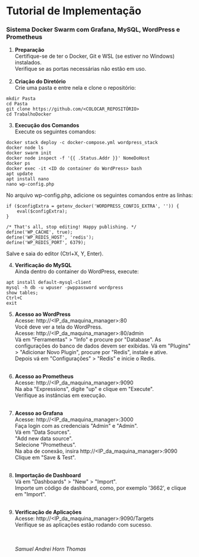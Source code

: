 # Tutorial de Implementação

### Sistema Docker Swarm com Grafana, MySQL, WordPress e Prometheus

1. <b>Preparação</b>
   <br>
   Certifique-se de ter o Docker, Git e WSL (se estiver no Windows) instalados.
   <br>
   Verifique se as portas necessárias não estão em uso.
   <br><br>
2. <b>Criação do Diretório</b>
   <br>
   Crie uma pasta e entre nela e clone o repositório:

```
mkdir Pasta
cd Pasta
git clone https://github.com/<COLOCAR_REPOSITÓRIO>
cd TrabalhoDocker
```

3. <b>Execução dos Comandos</b>
   <br>
   Execute os seguintes comandos:

```
docker stack deploy -c docker-compose.yml wordpress_stack
docker node ls
docker swarm init
docker node inspect -f '{{ .Status.Addr }}' NomeDoHost
docker ps
docker exec -it <ID do container do WordPress> bash
apt update
apt install nano
nano wp-config.php
```

No arquivo wp-config.php, adicione os seguintes comandos entre as linhas:

```
if ($configExtra = getenv_docker('WORDPRESS_CONFIG_EXTRA', '')) {
    eval($configExtra);
}

/* That's all, stop editing! Happy publishing. */
define('WP_CACHE', true);
define('WP_REDIS_HOST', 'redis');
define('WP_REDIS_PORT', 6379);
```

Salve e saia do editor (Ctrl+X, Y, Enter).

4. <b>Verificação do MySQL</b>
   <br>
   Ainda dentro do container do WordPress, execute:

```
apt install default-mysql-client
mysql -h db -u wpuser -pwppassword wordpress
show tables;
Ctrl+C
exit
```

5. <b>Acesso ao WordPress</b>
   <br>
   Acesse: <a> http://\<IP_da_maquina_manager>:80 </a>
   <br>
   Você deve ver a tela do WordPress.
   <br>
   Acesse: <a> http://\<IP_da_maquina_manager>:80/admin </a>
   <br>
   Vá em "Ferramentas" > "Info" e procure por "Database".
   As configurações do banco de dados devem ser exibidas.
   Vá em "Plugins" > "Adicionar Novo Plugin", procure por "Redis", instale e ative.
   <br>
   Depois vá em "Configurações" > "Redis" e inicie o Redis.
   <br> <br>
6. <b>Acesso ao Prometheus</b>
   <br>
   Acesse: <a>http://\<IP_da_maquina_manager>:9090</a>
   <br>
   Na aba "Expressions", digite "up" e clique em "Execute".
   <br>
   Verifique as instâncias em execução.
   <br> <br>
7. <b>Acesso ao Grafana</b>
   <br>
   Acesse: <a>http://\<IP_da_maquina_manager>:3000 </a>
   <br>
   Faça login com as credenciais "Admin" e "Admin".
   <br>
   Vá em "Data Sources".
   <br>
   "Add new data source".
   <br>
   Selecione "Prometheus".
   <br>
   Na aba de conexão, insira <a> http://\<IP_da_maquina_manager>:9090 </a>
   <br>
   Clique em "Save & Test".
   <br>
   <br>
8. <b>Importação de Dashboard </b>
   <br>
   Vá em "Dashboards" > "New" > "Import".
   <br>
   Importe um código de dashboard, como, por exemplo '3662', e clique em "Import".
   <br>
   <br>
9. <b>Verificação de Aplicações</b>
   <br>
   Acesse: <a>http://\<IP_da_maquina_manager>:9090/Targets</a>
   <br>
   Verifique se as aplicações estão rodando com sucesso.

   <br>
   <br>
   <i>Samuel Andrei Horn Thomas</i>